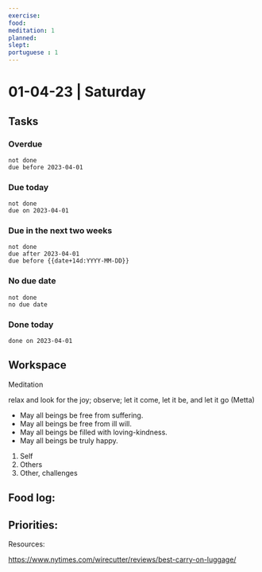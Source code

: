 ```yaml
---
exercise: 
food:
meditation: 1
planned:
slept:
portuguese : 1
---
```


# 01-04-23 | Saturday

## Tasks
### Overdue
```tasks
not done
due before 2023-04-01
```

### Due today
```tasks
not done
due on 2023-04-01
```

### Due in the next two weeks
```tasks
not done
due after 2023-04-01
due before {{date+14d:YYYY-MM-DD}}
```

### No due date
```tasks
not done
no due date
```

### Done today
```tasks
done on 2023-04-01
```

## Workspace

Meditation 

relax and look for the joy; observe; let it come, let it be, and let it go
(Metta)
-   May all beings be free from suffering.
-   May all beings be free from ill will.
-   May all beings be filled with loving-kindness.
-   May all beings be truly happy.

1. Self
2. Others
3. Other, challenges

Food log:
- 

Priorities:
- 

Resources:

https://www.nytimes.com/wirecutter/reviews/best-carry-on-luggage/